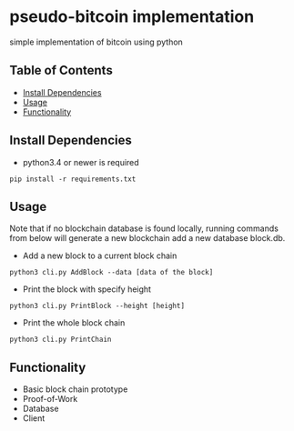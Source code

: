 # pseudo-bitcoin implementation

simple implementation of bitcoin using python

## Table of Contents

* [Install Dependencies](#install-dependencies)
* [Usage](#usage)
* [Functionality](#functionality)

## Install Dependencies

- python3.4 or newer is required
```
pip install -r requirements.txt
```

## Usage

Note that if no blockchain database is found locally, running commands from below will generate a new blockchain add a new database block.db.
- Add a new block to a current block chain
```
python3 cli.py AddBlock --data [data of the block]
```
- Print the block with specify height
```
python3 cli.py PrintBlock --height [height]
```
- Print the whole block chain
```
python3 cli.py PrintChain
```

## Functionality
- Basic block chain prototype
- Proof-of-Work
- Database
- Client
